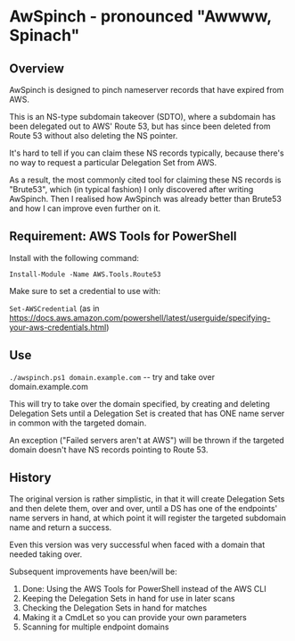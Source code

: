 # AwSpinch - pronounced "Awwww, Spinach"
## Overview
AwSpinch is designed to pinch nameserver records that have expired from AWS.

This is an NS-type subdomain takeover (SDTO), where a subdomain has been delegated out to AWS' Route 53,
but has since been deleted from Route 53 without also deleting the NS pointer.

It's hard to tell if you can claim these NS records typically, because there's no way to request
a particular Delegation Set from AWS.

As a result, the most commonly cited tool for claiming these NS records is "Brute53", which (in typical
fashion) I only discovered after writing AwSpinch. Then I realised how AwSpinch was already better than
Brute53 and how I can improve even further on it.

## Requirement: AWS Tools for PowerShell

Install with the following command:

```Install-Module -Name AWS.Tools.Route53```

Make sure to set a credential to use with:

`Set-AWSCredential` (as in https://docs.aws.amazon.com/powershell/latest/userguide/specifying-your-aws-credentials.html)

## Use

```./awspinch.ps1 domain.example.com``` -- try and take over domain.example.com

This will try to take over the domain specified, by creating and deleting Delegation Sets until
a Delegation Set is created that has ONE name server in common with the targeted domain.

An exception ("Failed servers aren't at AWS") will be thrown if the targeted domain doesn't have
NS records pointing to Route 53.

## History

The original version is rather simplistic, in that it will create Delegation Sets and then delete them,
over and over, until a DS has one of the endpoints' name servers in hand, at which point it will register
the targeted subdomain name and return a success.

Even this version was very successful when faced with a domain that needed taking over.

Subsequent improvements have been/will be:

1. Done: Using the AWS Tools for PowerShell instead of the AWS CLI
1. Keeping the Delegation Sets in hand for use in later scans
1. Checking the Delegation Sets in hand for matches
1. Making it a CmdLet so you can provide your own parameters
1. Scanning for multiple endpoint domains
